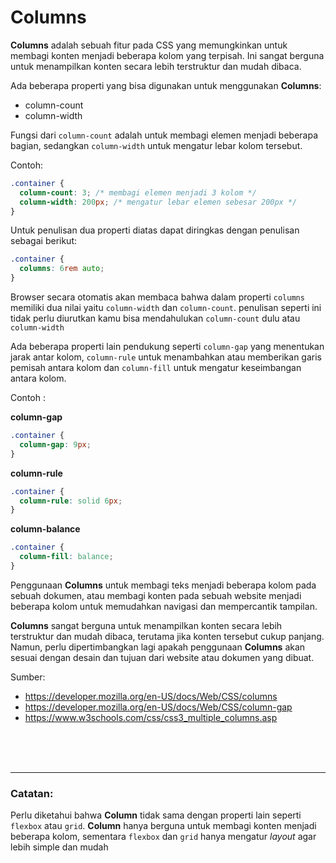 # Columns

<strong>Columns</strong> adalah sebuah fitur pada CSS yang memungkinkan untuk membagi konten menjadi beberapa kolom yang terpisah. Ini sangat berguna untuk menampilkan konten secara lebih terstruktur dan mudah dibaca.

Ada beberapa properti yang bisa digunakan untuk menggunakan <strong>Columns</strong>:

- column-count
- column-width

Fungsi dari `column-count` adalah untuk membagi elemen menjadi beberapa bagian, sedangkan `column-width` untuk mengatur lebar kolom tersebut.

Contoh:

```css
.container {
  column-count: 3; /* membagi elemen menjadi 3 kolom */
  column-width: 200px; /* mengatur lebar elemen sebesar 200px */
}
```

Untuk penulisan dua properti diatas dapat diringkas dengan penulisan sebagai berikut:

```css
.container {
  columns: 6rem auto;
}
```

Browser secara otomatis akan membaca bahwa dalam properti `columns` memiliki dua nilai yaitu `column-width` dan `column-count`. penulisan seperti ini tidak perlu diurutkan kamu bisa mendahulukan `column-count` dulu atau `column-width`

Ada beberapa properti lain pendukung seperti `column-gap` yang menentukan jarak antar kolom, `column-rule` untuk menambahkan atau memberikan garis pemisah antara kolom dan `column-fill` untuk mengatur keseimbangan antara kolom.

Contoh :

**column-gap**

```css
.container {
  column-gap: 9px;
}
```

**column-rule**

```css
.container {
  column-rule: solid 6px;
}
```

**column-balance**

```css
.container {
  column-fill: balance;
}
```

Penggunaan **Columns** untuk membagi teks menjadi beberapa kolom pada sebuah dokumen, atau membagi konten pada sebuah website menjadi beberapa kolom untuk memudahkan navigasi dan mempercantik tampilan.

**Columns** sangat berguna untuk menampilkan konten secara lebih terstruktur dan mudah dibaca, terutama jika konten tersebut cukup panjang. Namun, perlu dipertimbangkan lagi apakah penggunaan **Columns** akan sesuai dengan desain dan tujuan dari website atau dokumen yang dibuat.

Sumber:

- https://developer.mozilla.org/en-US/docs/Web/CSS/columns
- https://developer.mozilla.org/en-US/docs/Web/CSS/column-gap
- https://www.w3schools.com/css/css3_multiple_columns.asp
<br>
<br>
<br>
<hr>

### **Catatan**:

Perlu diketahui bahwa **Column** tidak sama dengan properti lain seperti `flexbox` atau `grid`. **Column** hanya berguna untuk membagi konten menjadi beberapa kolom, sementara `flexbox` dan `grid` hanya mengatur _layout_ agar lebih simple dan mudah
